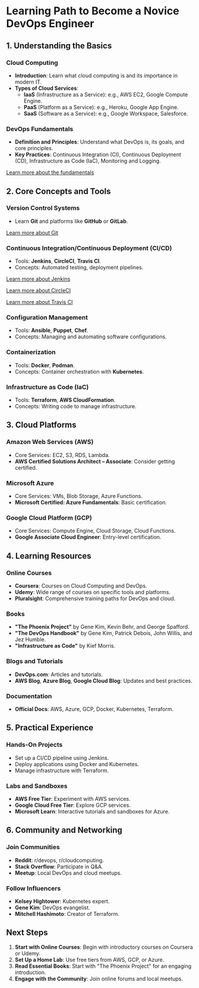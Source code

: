 # Learning Path to Become a Novice DevOps Engineer
## 1. Understanding the Basics

### Cloud Computing
- **Introduction**: Learn what cloud computing is and its importance in modern IT.
- **Types of Cloud Services**:
    - **IaaS** (Infrastructure as a Service): e.g., AWS EC2, Google Compute Engine.
    - **PaaS** (Platform as a Service): e.g., Heroku, Google App Engine.
    - **SaaS** (Software as a Service): e.g., Google Workspace, Salesforce.

### DevOps Fundamentals
- **Definition and Principles**: Understand what DevOps is, its goals, and core principles.
- **Key Practices**: Continuous Integration (CI), Continuous Deployment (CD), Infrastructure as Code (IaC), Monitoring and Logging.

[Learn more about the fundamentals](./learn/fundamentals.md)

## 2. Core Concepts and Tools

### Version Control Systems
- Learn **Git** and platforms like **GitHub** or **GitLab**.

[Learn more about Git](./learn/git.md)

### Continuous Integration/Continuous Deployment (CI/CD)
- Tools: **Jenkins**, **CircleCI**, **Travis CI**.
- Concepts: Automated testing, deployment pipelines.

[Learn more about Jenkins](./learn/jenkins.md)

[Learn more about CircleCI](./learn/circleci.md)

[Learn more about Travis CI](./learn/travisci.md)


### Configuration Management
- Tools: **Ansible**, **Puppet**, **Chef**.
- Concepts: Managing and automating software configurations.

### Containerization
- Tools: **Docker**, **Podman**.
- Concepts: Container orchestration with **Kubernetes**.

### Infrastructure as Code (IaC)
- Tools: **Terraform**, **AWS CloudFormation**.
- Concepts: Writing code to manage infrastructure.

## 3. Cloud Platforms

### Amazon Web Services (AWS)
- Core Services: EC2, S3, RDS, Lambda.
- **AWS Certified Solutions Architect – Associate**: Consider getting certified.

### Microsoft Azure
- Core Services: VMs, Blob Storage, Azure Functions.
- **Microsoft Certified: Azure Fundamentals**: Basic certification.

### Google Cloud Platform (GCP)
- Core Services: Compute Engine, Cloud Storage, Cloud Functions.
- **Google Associate Cloud Engineer**: Entry-level certification.

## 4. Learning Resources

### Online Courses
- **Coursera**: Courses on Cloud Computing and DevOps.
- **Udemy**: Wide range of courses on specific tools and platforms.
- **Pluralsight**: Comprehensive training paths for DevOps and cloud.

### Books
- **"The Phoenix Project"** by Gene Kim, Kevin Behr, and George Spafford.
- **"The DevOps Handbook"** by Gene Kim, Patrick Debois, John Willis, and Jez Humble.
- **"Infrastructure as Code"** by Kief Morris.

### Blogs and Tutorials
- **DevOps.com**: Articles and tutorials.
- **AWS Blog**, **Azure Blog**, **Google Cloud Blog**: Updates and best practices.

### Documentation
- **Official Docs**: AWS, Azure, GCP, Docker, Kubernetes, Terraform.

## 5. Practical Experience

### Hands-On Projects
- Set up a CI/CD pipeline using Jenkins.
- Deploy applications using Docker and Kubernetes.
- Manage infrastructure with Terraform.

### Labs and Sandboxes
- **AWS Free Tier**: Experiment with AWS services.
- **Google Cloud Free Tier**: Explore GCP services.
- **Microsoft Learn**: Interactive tutorials and sandboxes for Azure.

## 6. Community and Networking

### Join Communities
- **Reddit**: r/devops, r/cloudcomputing.
- **Stack Overflow**: Participate in Q&A.
- **Meetup**: Local DevOps and cloud meetups.

### Follow Influencers
- **Kelsey Hightower**: Kubernetes expert.
- **Gene Kim**: DevOps evangelist.
- **Mitchell Hashimoto**: Creator of Terraform.

## Next Steps

1. **Start with Online Courses**: Begin with introductory courses on Coursera or Udemy.
2. **Set Up a Home Lab**: Use free tiers from AWS, GCP, or Azure.
3. **Read Essential Books**: Start with "The Phoenix Project" for an engaging introduction.
4. **Engage with the Community**: Join online forums and local meetups.
